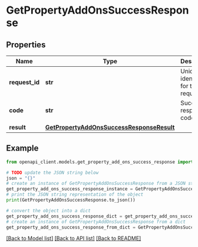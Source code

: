 # GetPropertyAddOnsSuccessResponse


## Properties

Name | Type | Description | Notes
------------ | ------------- | ------------- | -------------
**request_id** | **str** | Unique identifier for the request | 
**code** | **str** | Success response code | 
**result** | [**GetPropertyAddOnsSuccessResponseResult**](GetPropertyAddOnsSuccessResponseResult.md) |  | 

## Example

```python
from openapi_client.models.get_property_add_ons_success_response import GetPropertyAddOnsSuccessResponse

# TODO update the JSON string below
json = "{}"
# create an instance of GetPropertyAddOnsSuccessResponse from a JSON string
get_property_add_ons_success_response_instance = GetPropertyAddOnsSuccessResponse.from_json(json)
# print the JSON string representation of the object
print(GetPropertyAddOnsSuccessResponse.to_json())

# convert the object into a dict
get_property_add_ons_success_response_dict = get_property_add_ons_success_response_instance.to_dict()
# create an instance of GetPropertyAddOnsSuccessResponse from a dict
get_property_add_ons_success_response_from_dict = GetPropertyAddOnsSuccessResponse.from_dict(get_property_add_ons_success_response_dict)
```
[[Back to Model list]](../README.md#documentation-for-models) [[Back to API list]](../README.md#documentation-for-api-endpoints) [[Back to README]](../README.md)


